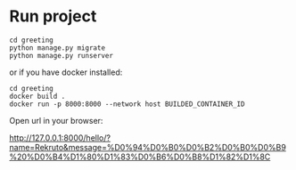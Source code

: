 # Run project
```commandline
cd greeting
python manage.py migrate
python manage.py runserver
```

or if you have docker installed:
```commandline
cd greeting
docker build .
docker run -p 8000:8000 --network host BUILDED_CONTAINER_ID
```
Open url in your browser:

http://127.0.0.1:8000/hello/?name=Rekruto&message=%D0%94%D0%B0%D0%B2%D0%B0%D0%B9%20%D0%B4%D1%80%D1%83%D0%B6%D0%B8%D1%82%D1%8C